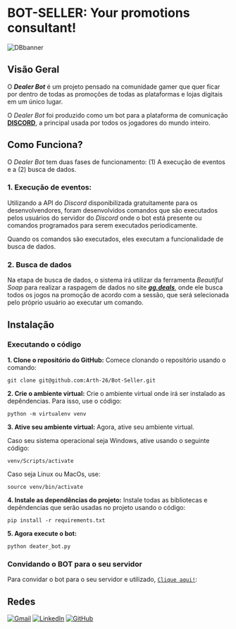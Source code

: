 # BOT-SELLER: Your promotions consultant!
![DBbanner](media/DB_banner.png)

## Visão Geral
O ***Dealer Bot*** é um projeto pensado na comunidade gamer que quer ficar por dentro de todas as promoções de todas as plataformas e lojas digitais em um único lugar.

O *Dealer Bot* foi produzido como um bot para a plataforma de comunicação [****DISCORD****](https://*Discord*.com/), a principal usada por todos os jogadores do mundo inteiro.

## Como Funciona?
O *Dealer Bot* tem duas fases de funcionamento: (1) A execução de eventos e a (2) busca de dados. 

### 1. Execução de eventos:
Utilizando a API do *Discord* disponibilizada gratuitamente para os desenvolvendores, foram desenvolvidos comandos que são executados pelos usuários do servidor do *Discord* onde o bot está presente ou comandos programados para serem executados periodicamente.

Quando os comandos são executados, eles executam a funcionalidade de busca de dados.

### 2. Busca de dados

Na etapa de busca de dados, o sistema irá utilizar da ferramenta *Beautiful Soap* para realizar a raspagem de dados no site [***gg.deals***](https://gg.deals), onde ele busca todos os jogos na promoção de acordo com a sessão, que será selecionada pelo próprio usuário ao executar um comando.

## Instalação

### Executando o código
**1. Clone o repositório do GitHub:** Comece clonando o repositório usando o comando:

`git clone git@github.com:Arth-26/Bot-Seller.git`

**2. Crie o ambiente virtual:** Crie o ambiente virtual onde irá ser instalado as depêndencias. Para isso, use o código:

`python -m virtualenv venv`

**3. Ative seu ambiente virtual:** Agora, ative seu ambiente virtual. 

Caso seu sistema operacional seja Windows, ative usando o seguinte código:

`venv/Scripts/activate`

Caso seja Linux ou MacOs, use:

`source venv/bin/activate`

**4. Instale as dependências do projeto:** Instale todas as bibliotecas e depêndencias que serão usadas no projeto usando o código:

`pip install -r requirements.txt`

**5. Agora execute o bot:**

`python deater_bot.py`

### Convidando o BOT para o seu servidor

Para convidar o bot para o seu servidor e utilizado, [`Clique aqui!`](https://discord.com/oauth2/authorize?client_id=1295436747437772812&permissions=1719631824813297&integration_type=0&scope=bot):


## Redes
<p align="left">
  <a href="mailto:artgomesalves@gmail.com" title="Gmail">
  <img src="https://img.shields.io/badge/Gmail-D14836?style=for-the-badge&logo=gmail&logoColor=white" alt="Gmail"/></a>
  <a href="https://www.linkedin.com/in/arthur-gomes-513070241?utm_source=share&utm_campaign=share_via&utm_content=profile&utm_medium=ios_app" title="LinkedIn">
  <img src="https://img.shields.io/badge/LinkedIn-0077B5?style=for-the-badge&logo=linkedin&logoColor=white" alt="LinkedIn"/></a>
  <a href="https://github.com/Arth-26" title="GitHub">
  <img src="https://img.shields.io/badge/GitHub-100000?style=for-the-badge&logo=github&logoColor=white" alt="GitHub"/></a>
</p>




